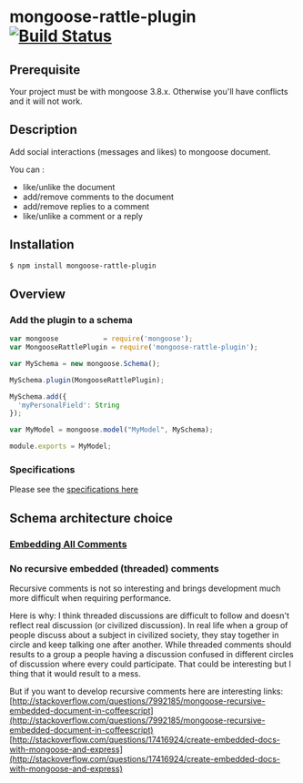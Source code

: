 # mongoose-rattle-plugin [![Build Status](https://secure.travis-ci.org/daemon1981/mongoose-rattle-plugin.png)](https://travis-ci.org/daemon1981/mongoose-rattle-plugin)

## Prerequisite

Your project must be with mongoose 3.8.x. Otherwise you'll have conflicts and it will not work.

## Description

Add social interactions (messages and likes) to mongoose document.

You can :
 - like/unlike the document
 - add/remove comments to the document
 - add/remove replies to a comment
 - like/unlike a comment or a reply

## Installation

```bash
$ npm install mongoose-rattle-plugin
```

## Overview

### Add the plugin to a schema

```javascript
var mongoose           = require('mongoose');
var MongooseRattlePlugin = require('mongoose-rattle-plugin');

var MySchema = new mongoose.Schema();

MySchema.plugin(MongooseRattlePlugin);

MySchema.add({
  'myPersonalField': String
});

var MyModel = mongoose.model("MyModel", MySchema);

module.exports = MyModel;
```

### Specifications

Please see the [specifications here](https://github.com/daemon1981/mongoose-rattle-plugin/blob/master/test-unit.md)

## Schema architecture choice

### [Embedding All Comments](http://docs.mongodb.org/ecosystem/use-cases/storing-comments/)

### No recursive embedded (threaded) comments

Recursive comments is not so interesting and brings development much more difficult when requiring performance.

Here is why:
I think threaded discussions are difficult to follow and doesn't reflect real discussion (or civilized discussion).
In real life when a group of people discuss about a subject in civilized society, they stay together in circle and keep talking one after another.
While threaded comments should results to a group a people having a discussion confused in different circles of discussion where every could participate. That could be interesting but I thing that it would result to a mess.

But if you want to develop recursive comments here are interesting links:
[http://stackoverflow.com/questions/7992185/mongoose-recursive-embedded-document-in-coffeescript](http://stackoverflow.com/questions/7992185/mongoose-recursive-embedded-document-in-coffeescript)
[http://stackoverflow.com/questions/17416924/create-embedded-docs-with-mongoose-and-express](http://stackoverflow.com/questions/17416924/create-embedded-docs-with-mongoose-and-express)
